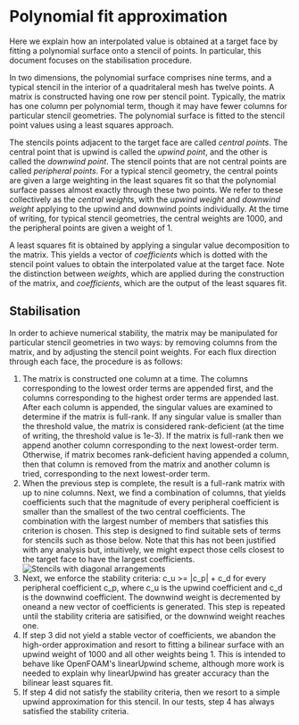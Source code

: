 Polynomial fit approximation
============================

Here we explain how an interpolated value is obtained at a target face by fitting a polynomial surface onto a stencil of points.  In particular, this document focuses on the stabilisation procedure.

In two dimensions, the polynomial surface comprises nine terms, and a typical stencil in the interior of a quadritaleral mesh has twelve points.  A matrix is constructed having one row per stencil point.  Typically, the matrix has one column per polynomial term, though it may have fewer columns for particular stencil geometries.  The polynomial surface is fitted to the stencil point values using a least squares approach.

The stencils points adjacent to the target face are called *central points*.  The central point that is upwind is called the *upwind point*, and the other is called the *downwind point*.  The stencil points that are not central points are called *peripheral points*.  For a typical stencil geometry, the central points are given a large weighting in the least squares fit so that the polynomial surface passes almost exactly through these two points.  We refer to these collectively as the *central weights*, with the *upwind weight* and *downwind weight* applying to the upwind and downwind points individually.  At the time of writing, for typical stencil geometries, the central weights are 1000, and the peripheral points are given a weight of 1.

A least squares fit is obtained by applying a singular value decomposition to the matrix.  This yields a vector of *coefficients* which is dotted with the stencil point values to obtain the interpolated value at the target face.  Note the distinction between *weights*, which are applied during the construction of the matrix, and *coefficients*, which are the output of the least squares fit.

Stabilisation
-------------

In order to achieve numerical stability, the matrix may be manipulated for particular stencil geometries in two ways: by removing columns from the matrix, and by adjusting the stencil point weights.  For each flux direction through each face, the procedure is as follows:

1. The matrix is constructed one column at a time.  The columns corresponding to the lowest order terms are appended first, and the columns corresponding to the highest order terms are appended last.  After each column is appended, the singular values are examined to determine if the matrix is full-rank.  If any singular value is smaller than the threshold value, the matrix is considered rank-deficient (at the time of writing, the threshold value is 1e-3).  If the matrix is full-rank then we append another column corresponding to the next lowest-order term.  Otherwise, if matrix becomes rank-deficient having appended a column, then that column is removed from the matrix and another column is tried, corresponding to the next lowest-order term.
2. When the previous step is complete, the result is a full-rank matrix with up to nine columns.  Next, we find a combination of columns, that yields coefficients such that the magnitude of every peripheral coefficient is smaller than the smallest of the two central coefficients.   The combination with the largest number of members that satisfies this criterion is chosen.  This step is designed to find suitable sets of terms for stencils such as those below.  Note that this has not been justified with any analysis but, intuitively, we might expect those cells closest to the target face to have the largest coefficients.
![Stencils with diagonal arrangements](https://raw.githubusercontent.com/hertzsprung/slant-cell-advection/master/src/slant-cell-advection/diagonal-stencils.png "Stencils with diagonal arrangements")
3. Next, we enforce the stability criteria: c\_u >= |c\_p| + c\_d for every peripheral coefficient c\_p, where c\_u is the upwind coefficient and c\_d is the downwind coefficient.  The downwind weight is decremented by oneand a new vector of coefficients is generated.  This step is repeated until the stability criteria are satisified, or the downwind weight reaches one.
4. If step 3 did not yield a stable vector of coefficients, we abandon the high-order approximation and resort to fitting a bilinear surface with an upwind weight of 1000 and all other weights being 1.  This is intended to behave like OpenFOAM's linearUpwind scheme, although more work is needed to explain why linearUpwind has greater accuracy than the bilinear least squares fit.
5. If step 4 did not satisfy the stability criteria, then we resort to a simple upwind approximation for this stencil.  In our tests, step 4 has always satisfied the stability criteria.
